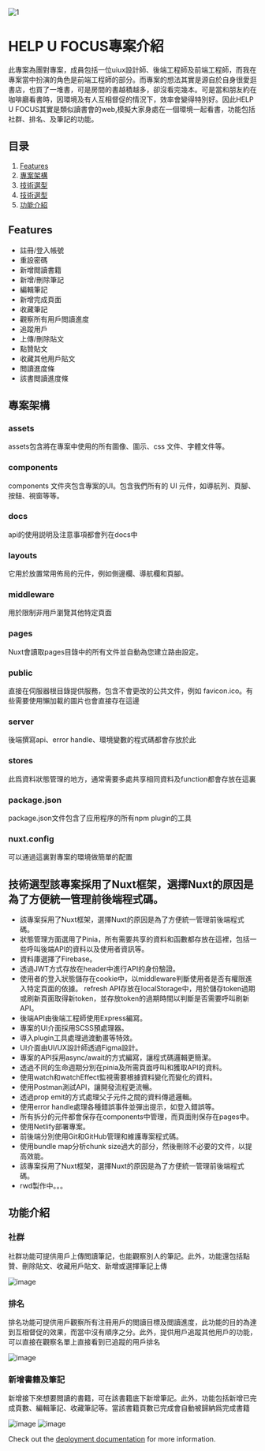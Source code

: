 ![1](https://github.com/dicksonchai98/helpufocus-project/assets/102925011/905a94d5-9fae-4b17-897d-c15d0a71f10b)
# HELP U FOCUS專案介紹

此專案為團對專案，成員包括一位uiux設計師、後端工程師及前端工程師，而我在專案當中扮演的角色是前端工程師的部分。而專案的想法其實是源自於自身很愛逛書店，也買了一堆書，可是房間的書越積越多，卻沒看完幾本。可是當和朋友約在咖啡廳看書時，因環境及有人互相督促的情況下，效率會變得特別好。因此HELP U FOCUS其實是類似讀書會的web,模擬大家身處在一個環境一起看書，功能包括社群、排名、及筆記的功能。

## 目录

1. [Features](#Features)
2. [專案架構](#專案架構)
3. [技術選型](#技術選型)
4. [技術選型](#技術選型)
5. [功能介紹](#功能介紹)
## Features
- 註冊/登入帳號
- 重設密碼
- 新增閲讀書籍
- 新增/刪除筆記
- 編輯筆記
- 新增完成頁面
- 收藏筆記
- 觀察所有用戶閲讀進度
- 追蹤用戶
- 上傳/刪除貼文
- 點贊貼文
- 收藏其他用戶貼文
- 閲讀進度條
- 該書閲讀進度條

## 專案架構
### assets
assets包含將在專案中使用的所有圖像、圖示、css 文件、字體文件等。
### components
components 文件夾包含專案的UI。包含我們所有的 UI 元件，如導航列、頁腳、按鈕、視窗等等。
### docs
api的使用説明及注意事項都會列在docs中
### layouts
它用於放置常用佈局的元件，例如側邊欄、導航欄和頁腳。
### middleware
用於限制非用戶瀏覽其他特定頁面
### pages
Nuxt會讀取pages目錄中的所有文件並自動為您建立路由設定。
### public
直接在伺服器根目錄提供服務，包含不會更改的公共文件，例如 favicon.ico。有些需要使用懶加載的圖片也會直接存在這邊
### server
後端撰寫api、error handle、環境變數的程式碼都會存放於此
### stores
此爲資料狀態管理的地方，通常需要多處共享相同資料及function都會存放在這裏
### package.json
package.json文件包含了应用程序的所有npm plugin的工具
### nuxt.config
可以通過這裏對專案的環境做簡單的配置

## 技術選型該專案採用了Nuxt框架，選擇Nuxt的原因是為了方便統一管理前後端程式碼。
- 該專案採用了Nuxt框架，選擇Nuxt的原因是為了方便統一管理前後端程式碼。
- 狀態管理方面選用了Pinia，所有需要共享的資料和函數都存放在這裡，包括一些呼叫後端API的資料以及使用者資訊等。
- 資料庫選擇了Firebase。
- 透過JWT方式存放在header中進行API的身份驗證。
- 使用者的登入狀態儲存在cookie中，以middleware判斷使用者是否有權限進入特定頁面的依據。
  refresh API存放在localStorage中，用於儲存token過期或刷新頁面取得新token，並存放token的過期時間以判斷是否需要呼叫刷新API。
- 後端API由後端工程師使用Express編寫。
- 專案的UI介面採用SCSS預處理器。
- 導入plugin工具處理過渡動畫等特效。
- UI介面由UI/UX設計師透過Figma設計。
- 專案的API採用async/await的方式編寫，讓程式碼邏輯更簡潔。
- 透過不同的生命週期分別在pinia及所需頁面呼叫和獲取API的資料。
- 使用watch和watchEffect監視需要根據資料變化而變化的資料。
- 使用Postman測試API，讓開發流程更流暢。
- 透過prop emit的方式處理父子元件之間的資料傳遞邏輯。
- 使用error handle處理各種錯誤事件並彈出提示，如登入錯誤等。
- 所有拆分的元件都會保存在components中管理，而頁面則保存在pages中。
- 使用Netlify部署專案。
- 前後端分別使用Git和GitHub管理和維護專案程式碼。
- 使用bundle map分析chunk size過大的部分，然後刪除不必要的文件，以提高效能。
- 該專案採用了Nuxt框架，選擇Nuxt的原因是為了方便統一管理前後端程式碼。
- rwd製作中。。。

## 功能介紹
### 社群
社群功能可提供用戶上傳閲讀筆記，也能觀察別人的筆記。此外，功能還包括點贊、刪除貼文、收藏用戶貼文、新增或選擇筆記上傳

![image](https://github.com/dicksonchai98/helpufocus-project/assets/102925011/7f99b8bd-bb20-4b94-8364-04ef2e7338ad)

### 排名
排名功能可提供用戶觀察所有注冊用戶的閲讀目標及閲讀進度，此功能的目的為達到互相督促的效果，而當中沒有順序之分。此外，提供用戶追蹤其他用戶的功能，可以直接在觀察名單上直接看到已追蹤的用戶排名

![image](https://github.com/dicksonchai98/helpufocus-project/assets/102925011/85a134c2-26a0-4eff-8b17-f5eef75bf449)

### 新增書籍及筆記
新增接下來想要閲讀的書籍，可在該書籍底下新增筆記。此外，功能包括新增已完成頁數、編輯筆記、收藏筆記等。當該書籍頁數已完成會自動被歸納爲完成書籍

![image](https://github.com/dicksonchai98/helpufocus-project/assets/102925011/9d721b29-8b9d-4967-bebb-0ab5d3b58287)
![image](https://github.com/dicksonchai98/helpufocus-project/assets/102925011/62504fb2-32b8-482c-a776-99f4594d1682)


Check out the [deployment documentation](https://nuxt.com/docs/getting-started/deployment) for more information.
